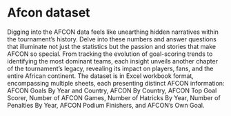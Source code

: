 # Afcon dataset
Digging into the AFCON data feels like unearthing hidden narratives within the tournament’s history. Delve into these numbers and answer questions that illuminate not just the statistics but the passion and stories that make AFCON so special. From tracking the evolution of goal-scoring trends to identifying the most dominant teams, each insight unveils another chapter of the tournament’s legacy, revealing its impact on players, fans, and the entire African continent. The dataset is in Excel workbook format, encompassing multiple sheets, each presenting distinct AFCON information: AFCON Goals By Year and Country, AFCON By Country, AFCON Top Goal Scorer, Number of AFCON Games, Number of Hatricks By Year, Number of Penalties By Year, AFCON Podium Finishers, and AFCON’s Own Goal.
